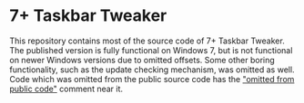 # 7+ Taskbar Tweaker

This repository contains most of the source code of 7+ Taskbar Tweaker. The published version is fully functional on Windows 7, but is not functional on newer Windows versions due to omitted offsets. Some other boring functionality, such as the update checking mechanism, was omitted as well. Code which was omitted from the public source code has the ["omitted from public code"](https://github.com/m417z/7-Taskbar-Tweaker/search?q="omitted+from+public+code"&unscoped_q="omitted+from+public+code") comment near it.
